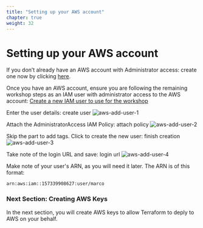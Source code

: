 ```yaml
---
title: "Setting up your AWS account"
chapter: true
weight: 32
---
```


# Setting up your AWS account

If you don’t already have an AWS account with Administrator access: create one now by clicking <a href="https://aws.amazon.com/getting-started/">here</a>.

Once you have an AWS account, ensure you are following the remaining workshop steps as an IAM user with administrator access to the AWS account: <a href="https://console.aws.amazon.com/iam/home?#/users$new">Create a new IAM user to use for the workshop</a>

Enter the user details: create user
![aws-add-user-1](/images/aws-add-user-1.png)

Attach the AdministratorAccess IAM Policy: attach policy
![aws-add-user-2](/images/aws-add-user-2.png)

Skip the part to add tags.  Click to create the new user: finish creation
![aws-add-user-3](/images/aws-add-user-3.png)

Take note of the login URL and save: login url
![aws-add-user-4](/images/aws-add-user-4.png)

Make note of your user's ARN, as you will need it later.  The ARN is of this format:

```
arn:aws:iam::157339908627:user/marco
```

### Next Section: Creating AWS Keys
In the next section, you will create AWS keys to allow Terraform to deply to AWS on your behalf.

